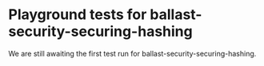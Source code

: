 # Playground tests for ballast-security-securing-hashing
We are still awaiting the first test run for ballast-security-securing-hashing.
